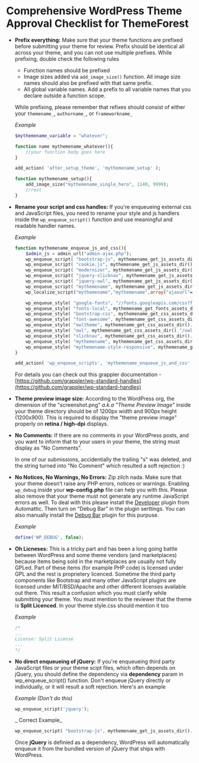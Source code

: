 # Comprehensive WordPress Theme Approval Checklist for ThemeForest


* **Prefix everything:** Make sure that your theme functions are prefixed before submitting your theme for review. Prefix should be identical all across your theme, and you can not use multiple prefixes. While prefixing, double check the following rules 
	* Function names should be prefixed
	* Image sizes added via `add_image_size()` function. All image size names should also be prefixed with that same prefix. 
	* All global variable names. Add a prefix to all variable names that you declare outside a function scope. 

	While prefixing, please remember that refixes should consist of either your `themename_`, `authorname_`, or `frameworkname_`

	_Example_
	
	```php
	$mythemename_variable = "whatever";
	
	function name mythemename_whatever(){
		//your function body goes here
	}
	
	add_action( 'after_setup_theme', 'mythemename_setup' );
	
	function mythemename_setup(){
		add_image_size("mythemename_single_hero", 1140, 9999);
		//rest
	}
	```
	
* **Rename your script and css handles:** If you're enqueueing external css and JavaScript files, you need to rename your style and js handlers inside the `wp_enqueue_script()` function and use meaningful and readable handler names.  

	_Example_
	
	```php
	function mythemename_enqueue_js_and_css(){
		$admin_js = admin_url("admin-ajax.php");
		wp_enqueue_script( "bootstrap-js", mythemename_get_js_assets_dir()."/bootstrap.js", array("jquery"), null,true );
		wp_enqueue_script( "cookie.js", mythemename_get_js_assets_dir()."/js.cookie.js", array("jquery"), null,true );
		wp_enqueue_script( "modernizer", mythemename_get_js_assets_dir()."/modernizr.custom.js", array("jquery"), null,true );
		wp_enqueue_script( "jquery-slicknav", mythemename_get_js_assets_dir()."/jquery.slicknav.min.js", array("jquery"), null,true );
		wp_enqueue_script( "jquery-owl", mythemename_get_js_assets_dir()."/owl.carousel.min.js", array("jquery"), null,true );
		wp_enqueue_script( "mythemename", mythemename_get_js_assets_dir()."/scripts.js", array("jquery"), "1.0.1", true);
		wp_localize_script("mythemename","mythemename",array("ajaxurl"=>$admin_js));
	
		wp_enqueue_style( "google-fonts", "//fonts.googleapis.com/css?family=Lora:400,400i,700,700i|Montserrat:300,400,700", null );
		wp_enqueue_style( "fonts-local", mythemename_get_fonts_assets_dir()."/selima.css", null );
		wp_enqueue_style( "bootstrap-css", mythemename_get_css_assets_dir()."/bootstrap.css", null );
		wp_enqueue_style( "font-awesome", mythemename_get_css_assets_dir()."/font-awesome.css", null );
		wp_enqueue_style( "owltheme", mythemename_get_css_assets_dir()."/owl.theme.default.min.css", null );
		wp_enqueue_style( "owl", mythemename_get_css_assets_dir()."/owl.carousel.min.css", null );
		wp_enqueue_style( "slicknav", mythemename_get_css_assets_dir()."/slicknav.css", null );
		wp_enqueue_style( "mythemename", mythemename_get_css_assets_dir()."/styles.css", null, "1.0.1" );
		wp_enqueue_style( "mythemename-style-responsive", mythemename_get_css_assets_dir()."/style-responsive.css", null );
	}
	
	add_action( 'wp_enqueue_scripts', 'mythemename_enqueue_js_and_css' );
	
	```
	
	For details you can check out this grappler documentation - [https://github.com/grappler/wp-standard-handles](https://github.com/grappler/wp-standard-handles)
	
* **Theme preview image size:** According to the WordPress org, the dimension of the "screenshot.png" *a.k.a "Theme Preview Image"* inside your theme directory should be of 1200px width and 900px height (1200x900). This is required to display the "theme preview image" properly on **retina / high-dpi** displays. 

* **No Comments:** If there are no comments in your WordPress posts, and you want to inform that to your users in your theme, the string must display as "No Comments". 

	In one of our submissions, accidentially the trailing "s" was deleted, and the string turned into "No Comment" which resulted a soft rejection :)
	
* **No Notices, No Warnings, No Errors:** Zip zilch nada. Make sure that your theme doesn’t raise any PHP errors, notices or warnings. Enabling `wp_debug` inside your **wp-config.php** file can help you with this. Please also remove that your theme must not generate any runtime JavaScript errors as well. To deal with this please install the [Developer](https://wordpress.org/plugins/developer/) plugin from Automattic. Then turn on "Debug Bar" in the plugin serttings. You can also manually install the [Debug Bar](https://wordpress.org/plugins/debug-bar/) plugin for this purpuse.

	_Example_
	
	```php
	define('WP_DEBUG', false);
	```
* **Oh Licneses:** This is a tricky part and has been a long going battle between WordPress and some theme vendors (and marketplaces) because items being sold in the marketplaces are usually not fully GPLed. Part of these items (for example PHP code) is licensed under GPL and the rest is proprietery licenced. Sometime the third party components like Bootstrap and many other JavaScript plugins are licensed under MIT/BSD/Apache and other different licenses available out there. This result a confusion which you must clarify while submitting your theme. You must mention to the reviewer that the theme is **Split Licenced**. In your theme style.css should mention it too

	_Example_
	
	```css
	/*
	...
	License: Split License
	...
	*/
	
	```

* **No direct enqueueing of jQuery:** If you're enqueueing third party JavaScript files or your theme scipt files, which often depends on jQuery, you should define the dependency via **dependency** param in wp_enqueue_script() function. Don't enqueue jQuery directly or individually, or it will result a soft rejection. Here's an example

	_Example (Don't do this)_

	```php
	wp_enqueue_script('jquery'); 
	```
	
	_ Correct Example_
	
	```php
	wp_enqueue_script( "bootstrap-js", mythemename_get_js_assets_dir()."/bootstrap.js", array("jquery"), null,true );
	```
	
	Once **jQuery** is definied as a dependency, WordPress will automatically enqueue it from the bundled version of jQuery that ships with WordPress.